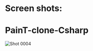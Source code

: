 # Screen shots:
# PainT-clone-Csharp
![Shot 0004](https://github.com/user-attachments/assets/373fe643-cb00-461a-a95a-285b02be152c)
